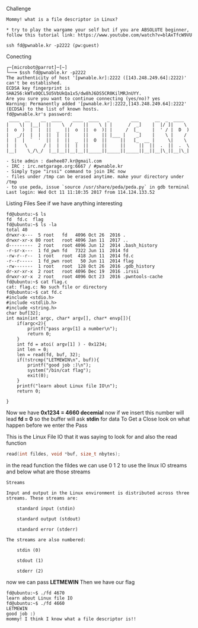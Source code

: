 Challenge 

```text
Mommy! what is a file descriptor in Linux?

* try to play the wargame your self but if you are ABSOLUTE beginner,
follow this tutorial link: https://www.youtube.com/watch?v=blAxTfcW9VU

ssh fd@pwnable.kr -p2222 (pw:guest)
```
Conecting 

```shell
┌─[microbot@parrot]─[~]
└──╼ $ssh fd@pwnable.kr -p2222
The authenticity of host '[pwnable.kr]:2222 ([143.248.249.64]:2222)' can't be established.
ECDSA key fingerprint is SHA256:kWTx0QCL5U5VbUkQa1x5/dw8hJ6DS5CR0KilMRJnUYY.
Are you sure you want to continue connecting (yes/no)? yes
Warning: Permanently added '[pwnable.kr]:2222,[143.248.249.64]:2222' (ECDSA) to the list of known hosts.
fd@pwnable.kr's password: 
 ____  __    __  ____    ____  ____   _        ___      __  _  ____  
|    \|  |__|  ||    \  /    ||    \ | |      /  _]    |  |/ ]|    \ 
|  o  )  |  |  ||  _  ||  o  ||  o  )| |     /  [_     |  ' / |  D  )
|   _/|  |  |  ||  |  ||     ||     || |___ |    _]    |    \ |    / 
|  |  |  `  '  ||  |  ||  _  ||  O  ||     ||   [_  __ |     \|    \ 
|  |   \      / |  |  ||  |  ||     ||     ||     ||  ||  .  ||  .  \
|__|    \_/\_/  |__|__||__|__||_____||_____||_____||__||__|\_||__|\_|
                                                                     
- Site admin : daehee87.kr@gmail.com
- IRC : irc.netgarage.org:6667 / #pwnable.kr
- Simply type "irssi" command to join IRC now
- files under /tmp can be erased anytime. make your directory under /tmp
- to use peda, issue `source /usr/share/peda/peda.py` in gdb terminal
Last login: Wed Oct 11 11:10:35 2017 from 114.124.133.52
```
Listing Files See if we have anything interesting 

```shell
fd@ubuntu:~$ ls
fd  fd.c  flag
fd@ubuntu:~$ ls -la
total 40
drwxr-x---  5 root   fd   4096 Oct 26  2016 .
drwxr-xr-x 80 root   root 4096 Jan 11  2017 ..
d---------  2 root   root 4096 Jun 12  2014 .bash_history
-r-sr-x---  1 fd_pwn fd   7322 Jun 11  2014 fd
-rw-r--r--  1 root   root  418 Jun 11  2014 fd.c
-r--r-----  1 fd_pwn root   50 Jun 11  2014 flag
-rw-------  1 root   root  128 Oct 26  2016 .gdb_history
dr-xr-xr-x  2 root   root 4096 Dec 19  2016 .irssi
drwxr-xr-x  2 root   root 4096 Oct 23  2016 .pwntools-cache
fd@ubuntu:~$ cat flag.c
cat: flag.c: No such file or directory
fd@ubuntu:~$ cat fd.c 
#include <stdio.h>
#include <stdlib.h>
#include <string.h>
char buf[32];
int main(int argc, char* argv[], char* envp[]){
	if(argc<2){
		printf("pass argv[1] a number\n");
		return 0;
	}
	int fd = atoi( argv[1] ) - 0x1234;
	int len = 0;
	len = read(fd, buf, 32);
	if(!strcmp("LETMEWIN\n", buf)){
		printf("good job :)\n");
		system("/bin/cat flag");
		exit(0);
	}
	printf("learn about Linux file IO\n");
	return 0;

}
```
Now we have **0x1234 = 4660 decemial** now if we insert this number will lead **fd = 0** so the buffer will ask **stdin** for data 
To Get a Close look on what happen before we enter the Pass 

This is the Linux File IO that it was saying to look for and also the read function 

```c
read(int fildes, void *buf, size_t nbytes);
```
in the read function the fildes we can use 0 1 2 to use the linux IO streams and below what are those streams

```text
Streams

Input and output in the Linux environment is distributed across three streams. These streams are:

    standard input (stdin)

    standard output (stdout)

    standard error (stderr)

The streams are also numbered:

    stdin (0)

    stdout (1)

    stderr (2)
```
now we can pass **LETMEWIN** Then we have our flag 

```shell
fd@ubuntu:~$ ./fd 4670
learn about Linux file IO
fd@ubuntu:~$ ./fd 4660
LETMEWIN
good job :)
mommy! I think I know what a file descriptor is!!
```
